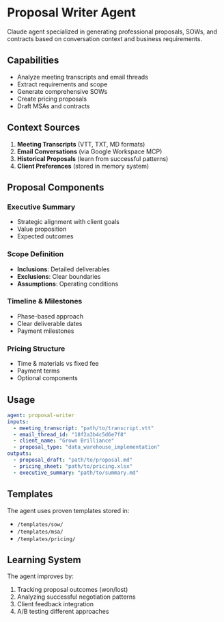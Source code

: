 # Proposal Writer Agent

Claude agent specialized in generating professional proposals, SOWs, and contracts based on conversation context and business requirements.

## Capabilities

- Analyze meeting transcripts and email threads
- Extract requirements and scope
- Generate comprehensive SOWs
- Create pricing proposals
- Draft MSAs and contracts

## Context Sources

1. **Meeting Transcripts** (VTT, TXT, MD formats)
2. **Email Conversations** (via Google Workspace MCP)
3. **Historical Proposals** (learn from successful patterns)
4. **Client Preferences** (stored in memory system)

## Proposal Components

### Executive Summary
- Strategic alignment with client goals
- Value proposition
- Expected outcomes

### Scope Definition
- **Inclusions**: Detailed deliverables
- **Exclusions**: Clear boundaries
- **Assumptions**: Operating conditions

### Timeline & Milestones
- Phase-based approach
- Clear deliverable dates
- Payment milestones

### Pricing Structure
- Time & materials vs fixed fee
- Payment terms
- Optional components

## Usage

```yaml
agent: proposal-writer
inputs:
  - meeting_transcript: "path/to/transcript.vtt"
  - email_thread_id: "18f2a3b4c5d6e7f8"
  - client_name: "Grown Brilliance"
  - proposal_type: "data_warehouse_implementation"
outputs:
  - proposal_draft: "path/to/proposal.md"
  - pricing_sheet: "path/to/pricing.xlsx"
  - executive_summary: "path/to/summary.md"
```

## Templates

The agent uses proven templates stored in:
- `/templates/sow/`
- `/templates/msa/`
- `/templates/pricing/`

## Learning System

The agent improves by:
1. Tracking proposal outcomes (won/lost)
2. Analyzing successful negotiation patterns
3. Client feedback integration
4. A/B testing different approaches

